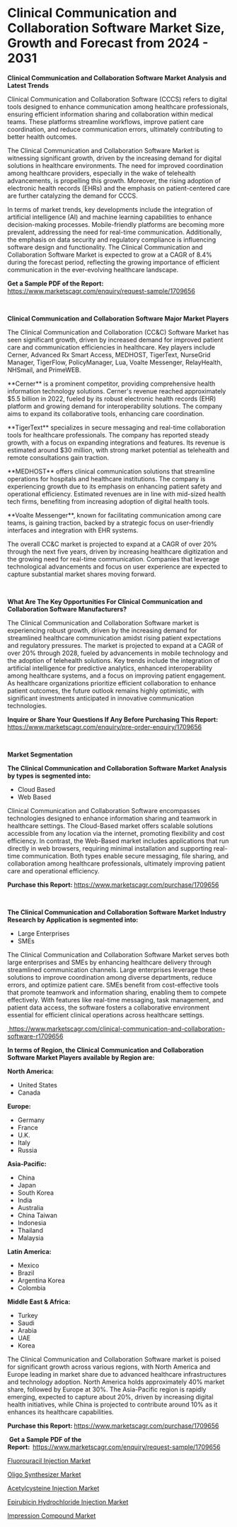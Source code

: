 <p><h1>Clinical Communication and Collaboration Software Market Size, Growth and Forecast from 2024 - 2031</h1></p><p><strong>Clinical Communication and Collaboration Software Market Analysis and Latest Trends</strong></p>
<p><p>Clinical Communication and Collaboration Software (CCCS) refers to digital tools designed to enhance communication among healthcare professionals, ensuring efficient information sharing and collaboration within medical teams. These platforms streamline workflows, improve patient care coordination, and reduce communication errors, ultimately contributing to better health outcomes.</p><p>The Clinical Communication and Collaboration Software Market is witnessing significant growth, driven by the increasing demand for digital solutions in healthcare environments. The need for improved coordination among healthcare providers, especially in the wake of telehealth advancements, is propelling this growth. Moreover, the rising adoption of electronic health records (EHRs) and the emphasis on patient-centered care are further catalyzing the demand for CCCS.</p><p>In terms of market trends, key developments include the integration of artificial intelligence (AI) and machine learning capabilities to enhance decision-making processes. Mobile-friendly platforms are becoming more prevalent, addressing the need for real-time communication. Additionally, the emphasis on data security and regulatory compliance is influencing software design and functionality. The Clinical Communication and Collaboration Software Market is expected to grow at a CAGR of 8.4% during the forecast period, reflecting the growing importance of efficient communication in the ever-evolving healthcare landscape.</p></p>
<p><strong>Get a Sample PDF of the Report:&nbsp;</strong> <a href="https://www.marketscagr.com/enquiry/request-sample/1709656?utm_campaign=1284&utm_medium=2&utm_source=Github&utm_content=ia&utm_term=21102024&utm_id=clinical-communication-and-collaboration-software">https://www.marketscagr.com/enquiry/request-sample/1709656</a></p>
<p>&nbsp;</p>
<p><strong>Clinical Communication and Collaboration Software Major Market Players</strong></p>
<p><p>The Clinical Communication and Collaboration (CC&C) Software Market has seen significant growth, driven by increased demand for improved patient care and communication efficiencies in healthcare. Key players include Cerner, Advanced Rx Smart Access, MEDHOST, TigerText, NurseGrid Manager, TigerFlow, PolicyManager, Lua, Voalte Messenger, RelayHealth, NHSmail, and PrimeWEB.</p><p>**Cerner** is a prominent competitor, providing comprehensive health information technology solutions. Cerner's revenue reached approximately $5.5 billion in 2022, fueled by its robust electronic health records (EHR) platform and growing demand for interoperability solutions. The company aims to expand its collaborative tools, enhancing care coordination.</p><p>**TigerText** specializes in secure messaging and real-time collaboration tools for healthcare professionals. The company has reported steady growth, with a focus on expanding integrations and features. Its revenue is estimated around $30 million, with strong market potential as telehealth and remote consultations gain traction.</p><p>**MEDHOST** offers clinical communication solutions that streamline operations for hospitals and healthcare institutions. The company is experiencing growth due to its emphasis on enhancing patient safety and operational efficiency. Estimated revenues are in line with mid-sized health tech firms, benefiting from increasing adoption of digital health tools.</p><p>**Voalte Messenger**, known for facilitating communication among care teams, is gaining traction, backed by a strategic focus on user-friendly interfaces and integration with EHR systems. </p><p>The overall CC&C market is projected to expand at a CAGR of over 20% through the next five years, driven by increasing healthcare digitization and the growing need for real-time communication. Companies that leverage technological advancements and focus on user experience are expected to capture substantial market shares moving forward.</p></p>
<p>&nbsp;</p>
<p><strong>What Are The Key Opportunities For Clinical Communication and Collaboration Software Manufacturers?</strong></p>
<p><p>The Clinical Communication and Collaboration Software market is experiencing robust growth, driven by the increasing demand for streamlined healthcare communication amidst rising patient expectations and regulatory pressures. The market is projected to expand at a CAGR of over 20% through 2028, fueled by advancements in mobile technology and the adoption of telehealth solutions. Key trends include the integration of artificial intelligence for predictive analytics, enhanced interoperability among healthcare systems, and a focus on improving patient engagement. As healthcare organizations prioritize efficient collaboration to enhance patient outcomes, the future outlook remains highly optimistic, with significant investments anticipated in innovative communication technologies.</p></p>
<p><strong>Inquire or Share Your Questions If Any Before Purchasing This Report:</strong> <a href="https://www.marketscagr.com/enquiry/pre-order-enquiry/1709656?utm_campaign=1284&utm_medium=2&utm_source=Github&utm_content=ia&utm_term=21102024&utm_id=clinical-communication-and-collaboration-software">https://www.marketscagr.com/enquiry/pre-order-enquiry/1709656</a></p>
<p>&nbsp;</p>
<p><strong>Market Segmentation</strong></p>
<p><strong>The Clinical Communication and Collaboration Software Market Analysis by types is segmented into:</strong></p>
<p><ul><li>Cloud Based</li><li>Web Based</li></ul></p>
<p><p>Clinical Communication and Collaboration Software encompasses technologies designed to enhance information sharing and teamwork in healthcare settings. The Cloud-Based market offers scalable solutions accessible from any location via the internet, promoting flexibility and cost efficiency. In contrast, the Web-Based market includes applications that run directly in web browsers, requiring minimal installation and supporting real-time communication. Both types enable secure messaging, file sharing, and collaboration among healthcare professionals, ultimately improving patient care and operational efficiency.</p></p>
<p><strong>Purchase this Report:&nbsp;</strong><a href="https://www.marketscagr.com/purchase/1709656?utm_campaign=1284&utm_medium=2&utm_source=Github&utm_content=ia&utm_term=21102024&utm_id=clinical-communication-and-collaboration-software">https://www.marketscagr.com/purchase/1709656</a></p>
<p>&nbsp;</p>
<p><strong>The Clinical Communication and Collaboration Software Market Industry Research by Application is segmented into:</strong></p>
<p><ul><li>Large Enterprises</li><li>SMEs</li></ul></p>
<p><p>The Clinical Communication and Collaboration Software Market serves both large enterprises and SMEs by enhancing healthcare delivery through streamlined communication channels. Large enterprises leverage these solutions to improve coordination among diverse departments, reduce errors, and optimize patient care. SMEs benefit from cost-effective tools that promote teamwork and information sharing, enabling them to compete effectively. With features like real-time messaging, task management, and patient data access, the software fosters a collaborative environment essential for efficient clinical operations across healthcare settings.</p></p>
<p><a href="https://www.marketscagr.com/clinical-communication-and-collaboration-software-r1709656?utm_campaign=1284&utm_medium=2&utm_source=Github&utm_content=ia&utm_term=21102024&utm_id=clinical-communication-and-collaboration-software">&nbsp;https://www.marketscagr.com/clinical-communication-and-collaboration-software-r1709656</a></p>
<p><strong>In terms of Region, the Clinical Communication and Collaboration Software Market Players available by Region are:</strong></p>
<p>
    <p> <strong> North America: </strong>
        <ul>
            <li>United States</li>
            <li>Canada</li>
        </ul>
        </p> 
    <p> <strong> Europe: </strong>
        <ul>
            <li>Germany</li>
            <li>France</li>
            <li>U.K.</li>
            <li>Italy</li>
            <li>Russia</li>
        </ul>
        </p> 
    <p> <strong> Asia-Pacific: </strong>
        <ul>
            <li>China</li>
            <li>Japan</li>
            <li>South Korea</li>
            <li>India</li>
            <li>Australia</li>
            <li>China Taiwan</li>
            <li>Indonesia</li>
            <li>Thailand</li>
            <li>Malaysia</li>
        </ul>
        </p> 
    <p> <strong> Latin America: </strong>
        <ul>
            <li>Mexico</li>
            <li>Brazil</li>
            <li>Argentina Korea</li>
            <li>Colombia</li>
        </ul>
        </p> 
    <p> <strong> Middle East & Africa: </strong>
        <ul>
            <li>Turkey</li>
            <li>Saudi</li>
            <li>Arabia</li>
            <li>UAE</li>
            <li>Korea</li>
        </ul>
    </p>
    </p>
<p><p>The Clinical Communication and Collaboration Software market is poised for significant growth across various regions, with North America and Europe leading in market share due to advanced healthcare infrastructures and technology adoption. North America holds approximately 40% market share, followed by Europe at 30%. The Asia-Pacific region is rapidly emerging, expected to capture about 20%, driven by increasing digital health initiatives, while China is projected to contribute around 10% as it enhances its healthcare capabilities.</p></p>
<p><strong>Purchase this Report: </strong><a href="https://www.marketscagr.com/purchase/1709656?utm_campaign=1284&utm_medium=2&utm_source=Github&utm_content=ia&utm_term=21102024&utm_id=clinical-communication-and-collaboration-software">https://www.marketscagr.com/purchase/1709656</a></p>
<p>&nbsp;<strong>Get a Sample PDF of the Report:&nbsp;&nbsp;</strong><a href="https://www.marketscagr.com/enquiry/request-sample/1709656?utm_campaign=1284&utm_medium=2&utm_source=Github&utm_content=ia&utm_term=21102024&utm_id=clinical-communication-and-collaboration-software">https://www.marketscagr.com/enquiry/request-sample/1709656</a></p>
<p><strong></strong></p>
<p><p><a href="https://www.linkedin.com/pulse/strategic-market-insights-global-fluorouracil-injection-2024-lpiec?utm_campaign=1284&utm_medium=2&utm_source=Github&utm_content=ia&utm_term=21102024&utm_id=clinical-communication-and-collaboration-software">Fluorouracil Injection Market</a></p><p><a href="https://issuu.com/reportprime-2/docs/oligo-synthesizer-market-size-2030._b0b206d28c15e7?utm_campaign=1284&utm_medium=2&utm_source=Github&utm_content=ia&utm_term=21102024&utm_id=clinical-communication-and-collaboration-software">Oligo Synthesizer Market</a></p><p><a href="https://www.linkedin.com/pulse/acetylcysteine-injection-market-segmentation-in-depth-analysis-49kgc?utm_campaign=1284&utm_medium=2&utm_source=Github&utm_content=ia&utm_term=21102024&utm_id=clinical-communication-and-collaboration-software">Acetylcysteine Injection Market</a></p><p><a href="https://www.linkedin.com/pulse/epirubicin-hydrochloride-injection-market-segmentation-applications-wjufc?utm_campaign=1284&utm_medium=2&utm_source=Github&utm_content=ia&utm_term=21102024&utm_id=clinical-communication-and-collaboration-software">Epirubicin Hydrochloride Injection Market</a></p><p><a href="https://www.linkedin.com/pulse/trends-global-impression-compound-market-forecast-analysis-ugyce?utm_campaign=1284&utm_medium=2&utm_source=Github&utm_content=ia&utm_term=21102024&utm_id=clinical-communication-and-collaboration-software">Impression Compound Market</a></p></p>